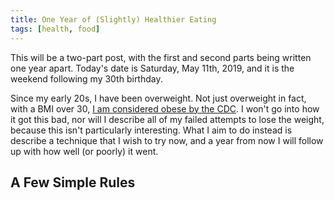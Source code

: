 ```yaml
---
title: One Year of (Slightly) Healthier Eating
tags: [health, food]
---
```

This will be a two-part post, with the first and second parts being written one year apart. Today's date is Saturday, May 11th, 2019, and it is the weekend following my 30th birthday.

Since my early 20s, I have been overweight. Not just overweight in fact, with a BMI over 30, [I am considered obese by the CDC](https://www.cdc.gov/obesity/adult/defining.html). I won't go into how it got this bad, nor will I describe all of my failed attempts to lose the weight, because this isn't particularly interesting. What I aim to do instead is describe a technique that I wish to try now, and a year from now I will follow up with how well (or poorly) it went.

## A Few Simple Rules

